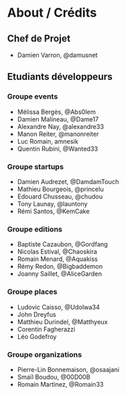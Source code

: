 ﻿# About / Crédits

## Chef de Projet

  - Damien Varron, @damusnet
  
## Etudiants développeurs

### Groupe events

  - Mélissa Bergès, @Abs0lem
  - Damien Malineau, @Dame17
  - Alexandre Nay, @alexandre33
  - Manon Reiter, @manonreiter
  - Luc Romain, amnesik
  - Quentin Rubini, @Wanted33 

### Groupe startups

  - Damien Audrezet, @DamdamTouch
  - Mathieu Bourgeois, @princelu
  - Edouard Chusseau, @chudou
  - Tony Launay, @launtony
  - Rémi Santos, @KemCake

### Groupe editions

  - Baptiste Cazaubon, @Gordfang
  - Nicolas Estival, @Chaoskira
  - Romain Menard, @Aquakiss
  - Rémy Redon, @Bigbaddemon
  - Joanny Saillet, @AliceGarden


### Groupe places

  - Ludovic Caisso, @Udolwa34
  - John Dreyfus
  - Matthieu Durindel, @Matthyeux
  - Corentin Fagherazzi
  - Léo Godefroy
  
### Groupe organizations

  - Pierre-Lin Bonnemaison, @osaajani
  - Smaïl Boudou, @00D00B
  - Romain Martinez, @Romain33

